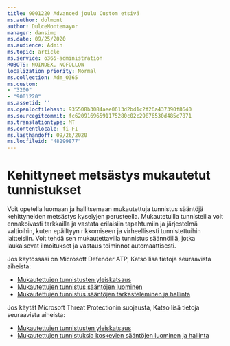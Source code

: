 ```yaml
---
title: 9001220 Advanced joulu Custom etsivä
ms.author: dolmont
author: DulceMontemayor
manager: dansimp
ms.date: 09/25/2020
ms.audience: Admin
ms.topic: article
ms.service: o365-administration
ROBOTS: NOINDEX, NOFOLLOW
localization_priority: Normal
ms.collection: Adm_O365
ms.custom:
- "3200"
- "9001220"
ms.assetid: ''
ms.openlocfilehash: 935508b3084aee0613d2bd1c2f26a437390f8640
ms.sourcegitcommit: fc62091696591175280c02c29876530d485c7871
ms.translationtype: MT
ms.contentlocale: fi-FI
ms.lasthandoff: 09/26/2020
ms.locfileid: "48299877"
---
```

# <a name="advanced-hunting-custom-detections"></a>Kehittyneet metsästys mukautetut tunnistukset

Voit opetella luomaan ja hallitsemaan mukautettuja tunnistus sääntöjä kehittyneiden metsästys kyselyjen perusteella. Mukautetuilla tunnisteilla voit ennakoivasti tarkkailla ja vastata erilaisiin tapahtumiin ja järjestelmä valtioihin, kuten epäiltyyn rikkomiseen ja virheellisesti tunnistettuihin laitteisiin. Voit tehdä sen mukautettavilla tunnistus säännöillä, jotka laukaisevat ilmoitukset ja vastaus toiminnot automaattisesti.
  
Jos käytössäsi on Microsoft Defender ATP, Katso lisä tietoja seuraavista aiheista: 
- [Mukautettujen tunnistusten yleiskatsaus](https://docs.microsoft.com/windows/security/threat-protection/microsoft-defender-atp/overview-custom-detections)
- [Mukautettujen tunnistus sääntöjen luominen](https://docs.microsoft.com/windows/security/threat-protection/microsoft-defender-atp/custom-detection-rules)
- [Mukautettujen tunnistus sääntöjen tarkasteleminen ja hallinta](https://docs.microsoft.com/windows/security/threat-protection/microsoft-defender-atp/custom-detections-manage)

Jos käytät Microsoft Threat Protectionin suojausta, Katso lisä tietoja seuraavista aiheista: 
- [Mukautettujen tunnistusten yleiskatsaus](https://docs.microsoft.com/microsoft-365/security/mtp/custom-detections-overview)
- [Mukautettujen tunnistuksia koskevien sääntöjen luominen ja hallinta](https://docs.microsoft.com/microsoft-365/security/mtp/custom-detection-rules)
